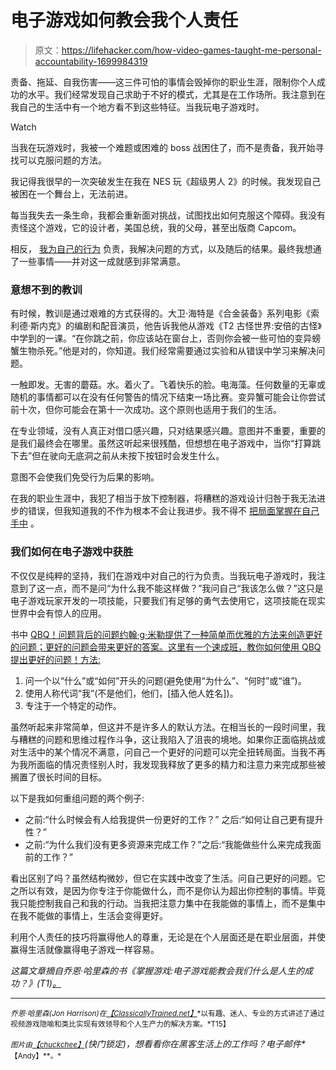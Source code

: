 # 电子游戏如何教会我个人责任

> 原文：<https://lifehacker.com/how-video-games-taught-me-personal-accountability-1699984319>

责备、拖延、自我伤害——这三件可怕的事情会毁掉你的职业生涯，限制你个人成功的水平。我们经常发现自己求助于不好的模式，尤其是在工作场所。我注意到在我自己的生活中有一个地方看不到这些特征。当我玩电子游戏时。

Watch

当我在玩游戏时，我被一个难题或困难的 boss 战困住了，而不是责备，我开始寻找可以克服问题的方法。

我记得我很早的一次突破发生在我在 NES 玩《超级男人 2》的时候。我发现自己被困在一个舞台上，无法前进。

每当我失去一条生命，我都会重新面对挑战，试图找出如何克服这个障碍。我没有责怪这个游戏，它的设计者，美国总统，我的父母，甚至出版商 Capcom。

相反， [我为自己的行为](https://lifehacker.com/six-real-life-lessons-i-learned-from-world-of-warcraft-1505737517) 负责，我解决问题的方式，以及随后的结果。最终我想通了一些事情——并对这一成就感到非常满意。

### 意想不到的教训

有时候，教训是通过艰难的方式获得的。大卫·海特是《合金装备》系列电影《索利德·斯内克》的编剧和配音演员，他告诉我他从游戏《T2 古怪世界:安倍的古怪》中学到的一课。“在你跳之前，你应该站在窗台上，否则你会被一些可怕的变异螃蟹生物杀死。”他是对的，你知道。我们经常需要通过实验和从错误中学习来解决问题。

一触即发。无害的蘑菇。水。着火了。飞着快乐的脸。电海藻。任何数量的无辜或随机的事情都可以在没有任何警告的情况下结束一场比赛。变异蟹可能会让你尝试前十次，但你可能会在第十一次成功。这个原则也适用于我们的生活。

在专业领域，没有人真正对借口感兴趣，只对结果感兴趣。意图并不重要，重要的是我们最终会在哪里。虽然这听起来很残酷，但想想在电子游戏中，当你“打算跳下去”但在驶向无底洞之前从未按下按钮时会发生什么。

意图不会使我们免受行为后果的影响。

在我的职业生涯中，我犯了相当于放下控制器，将糟糕的游戏设计归咎于我无法进步的错误，但我知道我的不作为根本不会让我进步。我不得不 [把局面掌握在自己手中](https://lifehacker.com/what-to-do-when-youre-stuck-at-lifes-loading-screens-1672845968) 。

### 我们如何在电子游戏中获胜

不仅仅是纯粹的坚持，我们在游戏中对自己的行为负责。当我玩电子游戏时，我注意到了这一点，而不是问“为什么我不能这样做？”我问自己“我该怎么做？”这只是电子游戏玩家开发的一项技能，只要我们有足够的勇气去使用它，这项技能在现实世界中会有惊人的应用。

书中 [QBQ！问题背后的问题约翰·g·米勒提供了一种简单而优雅的方法来创造更好的问题；更好的问题会带来更好的答案。这里有一个速成班，教你如何使用 QBQ 提出更好的问题！方法:](http://www.amazon.com/QBQ-The-Question-Behind-Accountability/dp/014305709X?asc_campaign=InlineText&asc_refurl=https://lifehacker.com/how-video-games-taught-me-personal-accountability-1699984319&asc_source=&tag=kinjalifehackerlink-20)

1.  问一个以“什么”或“如何”开头的问题(避免使用“为什么”、“何时”或“谁”)。
2.  使用人称代词“我”(不是他们，他们，[插入他人姓名])。
3.  专注于一个特定的动作。

虽然听起来非常简单，但这并不是许多人的默认方法。在相当长的一段时间里，我与糟糕的问题和思维过程作斗争，这让我陷入了沮丧的境地。如果你正面临挑战或对生活中的某个情况不满意，问自己一个更好的问题可以完全扭转局面。当我不再为我所面临的情况责怪别人时，我发现我释放了更多的精力和注意力来完成那些被搁置了很长时间的目标。

以下是我如何重组问题的两个例子:

*   之前:“什么时候会有人给我提供一份更好的工作？”
    之后:“如何让自己更有提升性？”
*   之前:“为什么我们没有更多资源来完成工作？”之后:“我能做些什么来完成我面前的工作？”

看出区别了吗？虽然结构微妙，但它在实践中改变了生活。问自己更好的问题。它之所以有效，是因为你专注于你能做什么，而不是你认为超出你控制的事情。毕竟我只能控制我自己和我的行动。当我把注意力集中在我能做的事情上，而不是集中在我不能做的事情上，生活会变得更好。

利用个人责任的技巧将赢得他人的尊重，无论是在个人层面还是在职业层面，并使赢得生活就像赢得电子游戏一样容易。

*这篇文章摘自乔恩·哈里森的书《掌握游戏:电子游戏能教会我们什么是人生的成功？》(T1)[*。*](http://www.amazon.com/Mastering-Game-Video-Games-Success/dp/1508762554/?asc_campaign=InlineText&asc_refurl=https://lifehacker.com/how-video-games-taught-me-personal-accountability-1699984319&asc_source=&tag=kinjalifehackerlink-20)*

* * *

<small>*乔恩·哈里森(Jon Harrison)在*</small>[<small>*【ClassicallyTrained.net】*</small>](http://classicallytrained.net/)<small>*以有趣、迷人、专业的方式讲述了通过视频游戏隐喻和类比实现有效领导和个人生产力的解决方案。*T15】</small>

<small>*图片由*</small>[<small>*【chuckchee】*</small>](http://www.shutterstock.com/pic-195997769/stock-vector-pixel-art-people-in-office.html?src=w18S_VF_L6ESiaEUtxCQBA-1-2)*(快门锁定)，*想看看你在黑客生活上的工作吗？电子邮件**<small>*【Andy】**。*</small>